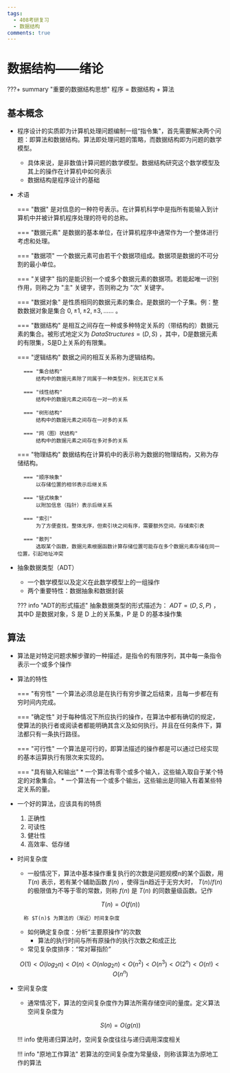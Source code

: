 ```yaml
---
tags:
  - 408考研复习
  - 数据结构
comments: true
---
```


数据结构——绪论
===

???+ summary "重要的数据结构思想"
    程序 = 数据结构 + 算法

## 基本概念
* 程序设计的实质即为计算机处理问题编制一组“指令集"，首先需要解决两个问题：即算法和数据结构。算法即处理问题的策略，而数据结构即为问题的数学模型。
    - 具体来说，是非数值计算问题的数学模型。数据结构研究这个数学模型及其上的操作在计算机中如何表示
    - 数据结构是程序设计的基础
* 术语

    === "数据"
        是对信息的一种符号表示。在计算机科学中是指所有能输入到计算机中并被计算机程序处理的符号的总称。

    === "数据元素"
        是数据的基本单位，在计算机程序中通常作为一个整体进行考虑和处理。

    === "数据项"
        一个数据元素可由若干个数据项组成。数据项是数据的不可分割的最小单位。

    === "关键字"
        指的是能识别一个或多个数据元素的数据项。若能起唯一识别作用，则称之为 "主" 关键字，否则称之为 "次" 关键字。

    === "数据对象"
        是性质相同的数据元素的集合。是数据的一个子集。例：整数数据对象是集合 ${0, ±1, ±2, ±3,……}$ 。

    === "数据结构"
        是相互之间存在一种或多种特定关系的（带结构的）数据元素的集合。被形式地定义为 $DataStructures = (D,S)$ ，其中，D是数据元素的有限集，S是D上关系的有限集。

    === "逻辑结构"
        数据之间的相互关系称为逻辑结构。

        === "集合结构"
            结构中的数据元素除了同属于一种类型外，别无其它关系

        === "线性结构"
            结构中的数据元素之间存在一对一的关系

        === "树形结构"
            结构中的数据元素之间存在一对多的关系

        === "网（图）状结构"
            结构中的数据元素之间存在多对多的关系

    === "物理结构"
        数据结构在计算机中的表示称为数据的物理结构，又称为存储结构。

        === "顺序映象"
            以存储位置的相邻表示后继关系

        === "链式映象"
            以附加信息（指针）表示后继关系

        === "索引"
            为了方便查找，整体无序，但索引块之间有序，需要额外空间，存储索引表

        === "散列"
            选取某个函数，数据元素根据函数计算存储位置可能存在多个数据元素存储在同一位置，引起地址冲突

* 抽象数据类型（ADT）
    * 一个数学模型以及定义在此数学模型上的一组操作
    * 两个重要特性：数据抽象和数据封装

    ??? info "ADT的形式描述"
        抽象数据类型的形式描述为： $ADT = (D,S,P)$ ，其中D 是数据对象，S 是 D 上的关系集，P 是 D 的基本操作集

## 算法
* 算法是对特定问题求解步骤的一种描述，是指令的有限序列，其中每一条指令表示一个或多个操作
* 算法的特性

    === "有穷性"
        一个算法必须总是在执行有穷步骤之后结束，且每一步都在有穷时间内完成。

    === "确定性"
        对于每种情况下所应执行的操作，在算法中都有确切的规定，使算法的执行者或阅读者都能明确其含义及如何执行。并且在任何条件下，算法都只有一条执行路径。

    === "可行性"
        一个算法是可行的，即算法描述的操作都是可以通过已经实现的基本运算执行有限次来实现的。

    === "具有输入和输出"
        * 一个算法有零个或多个输入，这些输入取自于某个特定的对象集合。
        * 一个算法有一个或多个输出，这些输出是同输入有着某些特定关系的量。

* 一个好的算法，应该具有的特质
    1. 正确性
    2. 可读性
    3. 健壮性
    4. 高效率、低存储

* 时间复杂度
    * 一般情况下，算法中基本操作重复执行的次数是问题规模n的某个函数，用 $T(n)$ 表示，若有某个辅助函数 $f(n)$ ，使得当n趋近于无穷大时， $T(n)/f(n)$ 的极限值为不等于零的常数，则称 $f(n)$ 是 $T(n)$ 的同数量级函数。记作

    $$
    T(n) = O(f(n))
    $$

        称 $T(n)$ 为算法的（渐近）时间复杂度

    * 如何确定复杂度：分析“主要原操作”的次数
        * 算法的执行时间与所有原操作的执行次数之和成正比
    * 常见复杂度排序：“常对幂指阶”

    $$
    O(1)<O(log_2n)<O(n)<O(nlog_2n)<O(n^2)<O(n^3)<O(2^n)<O(n!)<O(n^n)
    $$

* 空间复杂度
    * 通常情况下，算法的空间复杂度作为算法所需存储空间的量度。定义算法空间复杂度为

    $$
    S(n) = O(g(n))
    $$

    !!! info
        使用递归算法时，空间复杂度往往与递归调用深度相关

    !!! info "原地工作算法"
        若算法的空间复杂度为常量级，则称该算法为原地工作的算法
